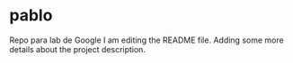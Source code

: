 # pablo
Repo para lab de Google
I am editing the README file. Adding some more details about the project description.
